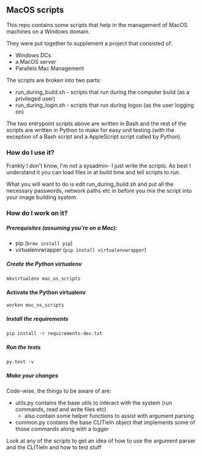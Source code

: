 ## MacOS scripts

This repo contains some scripts that help in the management of MacOS machines on a Windows domain.

They were put together to supplement a project that consisted of:

* Windows DCs
* a MacOS server
* Parallels Mac Management

The scripts are broken into two parts:

* run_during_build.sh - scripts that run during the computer build (as a privileged user)
* run_during_login.sh - scripts that run during logon (as the user logging on)

The two entrypoint scripts above are written in Bash and the rest of the scripts are written in Python
to make for easy unit testing (with the exception of a Bash script and a AppleScript script called by
Python). 

### How do I use it?

Frankly I don't know, I'm not a sysadmin- I just write the scripts. As best I understand it you can load files
in at build time and tell scripts to run.

What you will want to do is edit run_during_build.sh and put all the necessary passwords, network paths etc
in before you mix the script into your image building system.

### How do I work on it?

#####  Prerequisites (assuming you're on a Mac):

* pip (<code>brew install pip</code>)
* virtualenvwrapper (<code>pip install virtualenvwrapper</code>)

##### Create the Python virtualenv

<code>mkvirtualenv mac_os_scripts</code>

#### Activate the Python virtualenv

<code>workon mac_os_scripts</code>

##### Install the requirements

<code>pip install -r requirements-dev.txt</code>

##### Run the tests

<code>py.test -v</code>

##### Make your changes

Code-wise, the things to be aware of are:

* utils.py contains the base utils to interact with the system (run commands, read and write files etc)
    * also contain some helper functions to assist with argument parsing
* common.py contains the base CLITieIn object that implements some of those commands along with a logger

Look at any of the scripts to get an idea of how to use the argument parser and the CLITieIn and how to test stuff